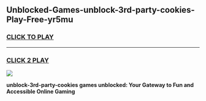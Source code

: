 
## Unblocked-Games-unblock-3rd-party-cookies-Play-Free-yr5mu
<h3>
<a href="https://premium76.site?title=unblock-3rd-party-cookies&ref=18A1">CLICK TO PLAY</a></h3>
<hr>

<h3>
<a href="https://premium76.site?title=unblock-3rd-party-cookies&ref=18A1">CLICK 2 PLAY</a>
  
</h3>

<a href="https://premium76.site?title=unblock-3rd-party-cookies&ref=18A1"><img src="https://clearcache.store/games.png"></a>


**unblock-3rd-party-cookies games unblocked: Your Gateway to Fun and Accessible Online Gaming**
